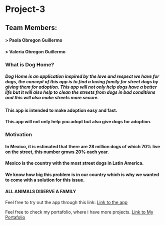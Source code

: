 # Project-3

## Team Members:
#### > Paola Obregon Guillermo
#### > Valeria Obregon Guillermo

### What is Dog Home?
##### Dog Home is an application inspired by the love and respect we have for dogs, the concept of this app is to find a loving family for street dogs by giving them for adoption. This app will not only help dogs have a better life but it will also help to clean the streets from dogs in bad conditions and this will also make streets more secure.
#### This app is intended to make adoption easy and fast.
#### This app will not only help you adopt but also give dogs for adoption.

### Motivation
#### In Mexico, it is estimated that there are 28 million dogs of which 70% live on the street, this number grows 20% each year.
#### Mexico is the country with the most street dogs in Latin America.
#### We know how big this problem is in our country which is why we wanted to come with a solution for this issue.
#### ALL ANIMALS DISERVE A FAMILY

Feel free to try out the app through this link:
[Link to the app](https://sheltered-plains-58713.herokuapp.com/)

 Feel free to check my portafolio, where i have more projects.
[Link to My Portafolio](https://paolaog.github.io/Responsive-Portafolio/)
